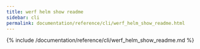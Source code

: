 ```yaml
---
title: werf helm show readme
sidebar: cli
permalink: documentation/reference/cli/werf_helm_show_readme.html
---
```


{% include /documentation/reference/cli/werf_helm_show_readme.md %}

